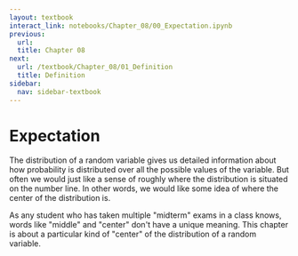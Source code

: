 ```yaml
---
layout: textbook
interact_link: notebooks/Chapter_08/00_Expectation.ipynb
previous:
  url: 
  title: Chapter 08
next:
  url: /textbook/Chapter_08/01_Definition
  title: Definition
sidebar:
  nav: sidebar-textbook
---
```


# Expectation #

The distribution of a random variable gives us detailed information about how probability is distributed over all the possible values of the variable. But often we would just like a sense of roughly where the distribution is situated on the number line. In other words, we would like some idea of where the center of the distribution is.

As any student who has taken multiple "midterm" exams in a class knows, words like "middle" and "center" don't have a unique meaning. This chapter is about a particular kind of "center" of the distribution of a random variable.
